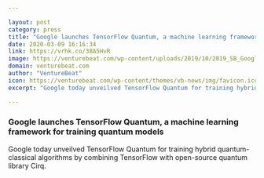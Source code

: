 ```yaml
---

layout: post
category: press
title: "Google launches TensorFlow Quantum, a machine learning framework for training quantum models"
date: 2020-03-09 16:16:34
link: https://vrhk.co/38A5HvR
image: https://venturebeat.com/wp-content/uploads/2019/10/2019_SB_Google_0264_quantum_2880_x_1177_px.max-1300x1300.jpg?w=1200&strip=all
domain: venturebeat.com
author: "VentureBeat"
icon: https://venturebeat.com/wp-content/themes/vb-news/img/favicon.ico
excerpt: "Google today unveilved TensorFlow Quantum for training hybrid quantum-classical algorithms by combining TensorFlow with open-source quantum library Cirq."

---
```


### Google launches TensorFlow Quantum, a machine learning framework for training quantum models

Google today unveilved TensorFlow Quantum for training hybrid quantum-classical algorithms by combining TensorFlow with open-source quantum library Cirq.